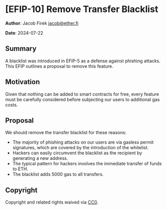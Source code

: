 # [EFIP-10] Remove Transfer Blacklist

**Author**: Jacob Firek jacob@ether.fi

**Date**: 2024-07-22

## Summary

A blacklist was introduced in EFIP-5 as a defense against phishing attacks. This EFIP outlines a proposal to remove this feature.

## Motivation

Given that nothing can be added to smart contracts for free, every feature must be carefully considered before subjecting our users to additional gas costs.

## Proposal

We should remove the transfer blacklist for these reasons:

- The majority of phishing attacks on our users are via gasless permit signatures, which are covered by the introduction of the whitelist.
- Hackers can easily circumvent the blacklist as the recipient by generating a new address.
- The typical pattern for hackers involves the immediate transfer of funds to ETH.
- The blacklist adds 5000 gas to all transfers.

## Copyright

Copyright and related rights waived via [CC0](https://creativecommons.org/publicdomain/zero/1.0/).
